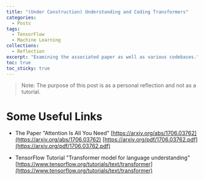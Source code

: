```yaml
---
title: "(Under Construction) Understanding and Coding Transformers"
categories:
  - Posts
tags:
  - TensorFlow
  - Machine Learning
collections:
  - Reflection
excerpt: "Examining the associated paper as well as various codebases."
toc: true
toc_sticky: true
---
```

> Note: The purpose of this post is as a personal reflection and not as a tutorial.

# Some Useful Links

* The Paper "Attention Is All You Need"
[https://arxiv.org/abs/1706.03762](https://arxiv.org/abs/1706.03762)
[https://arxiv.org/pdf/1706.03762.pdf](https://arxiv.org/pdf/1706.03762.pdf)

* TensorFlow Tutorial "Transformer model for language understanding" 
[https://www.tensorflow.org/tutorials/text/transformer](https://www.tensorflow.org/tutorials/text/transformer)
